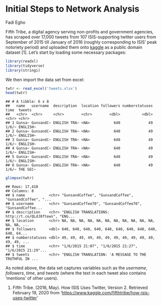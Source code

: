 Initial Steps to Network Analysis
================
Fadi Egho

Fifth Tribe, a digital agency serving non-profits and government
agencies, has scraped over 17,000 tweets from 107 ISIS-supporting
twitter users from September of 2015 till January of 2016 (roughly
corresponding to ISIS’ peak notoriety period) and uploaded them onto
[kaggle]('https://www.kaggle.com/fifthtribe/how-isis-uses-twitter') as a
public domain dataset \[1\]. Let’s start by loading some necessary
packages:

``` r
library(readxl)
library(tidyverse)
library(stringi)
```

We then import the data set from excel:

``` r
twtr <- read_excel('tweets.xlsx')
head(twtr)
```

    ## # A tibble: 6 x 8
    ##   name   username  description  location followers numberstatuses time  tweets  
    ##   <chr>  <chr>     <chr>        <chr>        <dbl>          <dbl> <chr> <chr>   
    ## 1 Gunsa~ GunsandC~ ENGLISH TRA~ <NA>           640             49 1/6/~ ENGLISH~
    ## 2 Gunsa~ GunsandC~ ENGLISH TRA~ <NA>           640             49 1/6/~ ENGLISH~
    ## 3 Gunsa~ GunsandC~ ENGLISH TRA~ <NA>           640             49 1/6/~ ENGLISH~
    ## 4 Gunsa~ GunsandC~ ENGLISH TRA~ <NA>           640             49 1/6/~ ENGLISH~
    ## 5 Gunsa~ GunsandC~ ENGLISH TRA~ <NA>           640             49 1/6/~ ENGLISH~
    ## 6 Gunsa~ GunsandC~ ENGLISH TRA~ <NA>           640             49 1/6/~ THE SEC~

``` r
glimpse(twtr)
```

    ## Rows: 17,410
    ## Columns: 8
    ## $ name           <chr> "GunsandCoffee", "GunsandCoffee", "GunsandCoffee", "...
    ## $ username       <chr> "GunsandCoffee70", "GunsandCoffee70", "GunsandCoffee...
    ## $ description    <chr> "ENGLISH TRANSLATIONS: http://t.co/QLdJ0ftews", "ENG...
    ## $ location       <chr> NA, NA, NA, NA, NA, NA, NA, NA, NA, NA, NA, NA, NA, ...
    ## $ followers      <dbl> 640, 640, 640, 640, 640, 640, 640, 640, 640, 640, 64...
    ## $ numberstatuses <dbl> 49, 49, 49, 49, 49, 49, 49, 49, 49, 49, 49, 49, 49, ...
    ## $ time           <chr> "1/6/2015 21:07", "1/6/2015 21:27", "1/6/2015 21:29"...
    ## $ tweets         <chr> "ENGLISH TRANSLATION: 'A MESSAGE TO THE TRUTHFUL IN ...

As noted above, the data set captures variables such as the *username*,
*followers*, *time*, and *tweets* (where the text in each tweet also
contains ‘mentions’ of other users).

1.  Fifth Tribe. (2016, May). How ISIS Uses Twitter, Version 2.
    Retrieved February 19, 2020 from
    ‘<https://www.kaggle.com/fifthtribe/how-isis-uses-twitter>’
